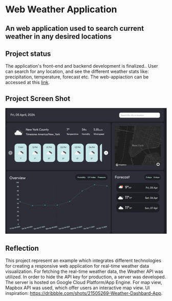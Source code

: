 # Web Weather Application

## An web application used to search current weather in any desired locations

## Project status

The application's front-end and backend development is finalized.. User can search for any location, and see the different weather stats
like: precipitation, temperature, forecast etc. The web-appiaction can be accessed at this [link](web-weather-zeta.vercel.app).

## Project Screen Shot

![alt text](image.png)

## Reflection

This project represent an example which integrates different technologies for creating a responsive web application for real-time
weather data visualization. For fetching the real-time weather data, the Weather API was utilized. In order to hide the API key for
production, a server was developed. The server is hosted on Google Cloud Platform/App Engine. For map view, Mapbox API was used, which
offer users an interactive map view. UI inspiration: https://dribbble.com/shots/21505269-Weather-Dashbard-App.

